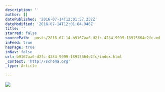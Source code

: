 ```yaml
---
description: ''
author: []
datePublished: '2016-07-14T12:01:57.252Z'
dateModified: '2016-07-14T12:01:04.946Z'
title: ''
starred: false
sourcePath: _posts/2016-07-14-b9167aa6-d2fc-4284-9099-18915664e2fc.md
inFeed: true
hasPage: true
inNav: false
url: b9167aa6-d2fc-4284-9099-18915664e2fc/index.html
_context: 'http://schema.org'
_type: Article

---
```

![](https://the-grid-user-content.s3-us-west-2.amazonaws.com/74f05092-b4fd-4aeb-a2f3-52e01c88e928.jpg)